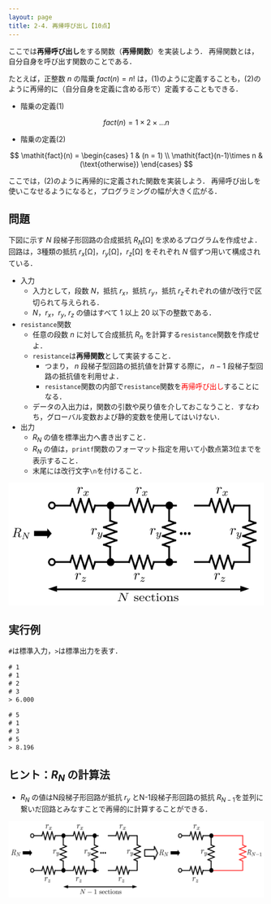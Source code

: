 ```yaml
---
layout: page
title: 2-4. 再帰呼び出し【10点】
---
```


ここでは**再帰呼び出し**をする関数（**再帰関数**）を実装しよう．
再帰関数とは，自分自身を呼び出す関数のことである．

たとえば，正整数 $n$ の階乗 $\mathit{fact}(n)=n!$ は，(1)のように定義することも，(2)のように再帰的に（自分自身を定義に含める形で）定義することもできる．

- 階乗の定義(1)

$$
\mathit{fact}(n) = 1\times 2\times\dots n
$$

- 階乗の定義(2)

$$
\mathit{fact}(n) = \begin{cases}
    1 & (n = 1) \\
    \mathit{fact}(n-1)\times n & (\text{otherwise})
    \end{cases}
$$

ここでは，(2)のように再帰的に定義された関数を実装しよう．
再帰呼び出しを使いこなせるようになると，プログラミングの幅が大きく広がる．

## 問題

下図に示す $N$ 段梯子形回路の合成抵抗 $R_N$[Ω] を求めるプログラムを作成せよ．
回路は，3種類の抵抗 $r_x$[Ω]，$r_y$[Ω]，$r_z$[Ω] をそれぞれ $N$ 個ずつ用いて構成されている．

- 入力
    - 入力として，段数 $N$，抵抗 $r_x$，抵抗 $r_y$，抵抗 $r_z$それぞれの値が改行で区切られて与えられる．
    - $N$，$r_x$，$r_y$, $r_z$ の値はすべて 1 以上 20 以下の整数である．
- `resistance`関数
    - 任意の段数 $n$ に対して合成抵抗 $R_n$ を計算する`resistance`関数を作成せよ．
    - `resistance`は**再帰関数**として実装すること．
        - つまり， $n$ 段梯子型回路の抵抗値を計算する際に， $n-1$ 段梯子型回路の抵抗値を利用せよ．
        - `resistance`関数の内部で`resistance`関数を<font color="red">再帰呼び出し</font>することになる．
    - データの入出力は，関数の引数や戻り値を介しておこなうこと．すなわち，グローバル変数および静的変数を使用してはいけない．
- 出力
    - $R_N$ の値を標準出力へ書き出すこと．
    - $R_N$ の値は，`printf`関数のフォーマット指定を用いて小数点第3位までを表示すること．
    - 末尾には改行文字`\n`を付けること．

![N段梯子形回路](./circuit1.png "N段梯子形回路")

## 実行例

`#`は標準入力，`>`は標準出力を表す．

```
# 1
# 1
# 2
# 3
> 6.000
```

```
# 5
# 1
# 3
# 5
> 8.196
```

## ヒント：$R_N$ の計算法
- $R_N$ の値はN段梯子形回路が抵抗 $r_y$ とN-1段梯子形回路の抵抗 $R_{N-1}$を並列に繋いだ回路とみなすことで再帰的に計算することができる．

![N段梯子形回路](./circuit2.png "N段梯子形回路での抵抗 $R_N$ と 抵抗$R_{N-1}$ の関係")
